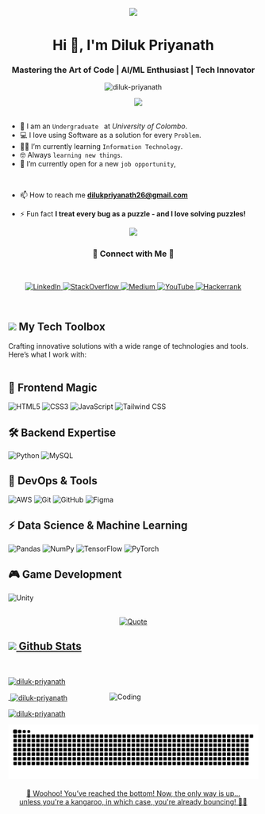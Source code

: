 <p align="center"><img src = "https://github.com/7oSkaaa/7oSkaaa/blob/main/Images/about_me.gif?raw=true" width = 150px></p>
<h1 align="center">Hi 👋, I'm Diluk Priyanath</h1>
<h3 align="center">Mastering the Art of Code | AI/ML Enthusiast | Tech Innovator</h3>

<p align="center"> <img src="https://komarev.com/ghpvc/?username=diluk-priyanath&label=Profile%20views&color=0e75b6&style=flat" alt="diluk-priyanath" /> </p>


<picture> <img align="right" src="https://github.com/7oSkaaa/7oSkaaa/blob/main/Images/Right_Side.gif?raw=true" width = 250px></picture>

<br><br>

- :school: I am an `Undergraduate ` at *University of Colombo*.
- :computer: I love using Software as a solution for every `Problem`.
- :student: I’m currently learning `Information Technology`.
- :nerd_face: Always `learning new things`.
- :thinking: I’m currently open for a new `job opportunity`,

<br>

- 📫 How to reach me **dilukpriyanath26@gmail.com**

- ⚡ Fun fact **I treat every bug as a puzzle - and I love solving puzzles!**

<p  align="center">
<img src="https://user-images.githubusercontent.com/73097560/115834477-dbab4500-a447-11eb-908a-139a6edaec5c.gif">             
<br>

<h3 align="center">🌟 Connect with Me 🌟</h3><br>
<p align="center">
  <a href="https://linkedin.com/in/diluk-priyanath" target="_blank">
    <img src="https://img.shields.io/badge/LinkedIn-%230077B5.svg?style=for-the-badge&logo=linkedin&logoColor=white" alt="LinkedIn" />
  </a>
  <a href="https://stackoverflow.com/users/diluk-priyanath" target="_blank">
    <img src="https://img.shields.io/badge/StackOverflow-%23F58025.svg?style=for-the-badge&logo=stackoverflow&logoColor=white" alt="StackOverflow" />
  </a>
  <a href="https://medium.com/@dilukpriyanath26" target="_blank">
    <img src="https://img.shields.io/badge/Medium-%2312100E.svg?style=for-the-badge&logo=medium&logoColor=white" alt="Medium" />
  </a>
  <a href="https://www.youtube.com/c/@dilukpriyanath" target="_blank">
    <img src="https://img.shields.io/badge/YouTube-%23FF0000.svg?style=for-the-badge&logo=youtube&logoColor=white" alt="YouTube" />
  </a>
  <a href="https://www.hackerrank.com/@dilukpriyanath26" target="_blank">
    <img src="https://img.shields.io/badge/Hackerrank-%232EC866.svg?style=for-the-badge&logo=hackerrank&logoColor=white" alt="Hackerrank" />
  </a>
</p>


<br>

## <picture> <img src = "https://github.com/7oSkaaa/7oSkaaa/blob/main/Images/Statistics.gif?raw=true" width = 50px>  </picture>My Tech Toolbox  
Crafting innovative solutions with a wide range of technologies and tools. Here’s what I work with:
<br><br>

## 🎨 Frontend Magic  
<div align="left">
  <img src="https://img.shields.io/badge/HTML5-E34F26?style=for-the-badge&logo=html5&logoColor=white" alt="HTML5" />
  <img src="https://img.shields.io/badge/CSS3-%231572B6.svg?style=for-the-badge&logo=css3&logoColor=white" alt="CSS3" />
  <img src="https://img.shields.io/badge/JavaScript-%23323330.svg?style=for-the-badge&logo=javascript&logoColor=%23F7DF1E" alt="JavaScript" />
  <img src="https://img.shields.io/badge/TailwindCSS-%2338B2AC.svg?style=for-the-badge&logo=tailwind-css&logoColor=white" alt="Tailwind CSS" />
</div>



## 🛠 Backend Expertise  
<div align="left">
  <img src="https://img.shields.io/badge/Python-3776AB?style=for-the-badge&logo=python&logoColor=white" alt="Python" />
  <img src="https://img.shields.io/badge/MySQL-4479A1?style=for-the-badge&logo=mysql&logoColor=white" alt="MySQL" />
</div>



## 🧰 DevOps & Tools  
<div align="left">
  <img src="https://img.shields.io/badge/AWS-%23FF9900.svg?style=for-the-badge&logo=amazon-aws&logoColor=white" alt="AWS" />
  <img src="https://img.shields.io/badge/Git-%23F05033.svg?style=for-the-badge&logo=git&logoColor=white" alt="Git" />
  <img src="https://img.shields.io/badge/GitHub-%23181717.svg?style=for-the-badge&logo=github&logoColor=white" alt="GitHub" />
  <img src="https://img.shields.io/badge/Figma-%23F24E1E.svg?style=for-the-badge&logo=figma&logoColor=white" alt="Figma" />
</div>



## ⚡ Data Science & Machine Learning  
<div align="left">
  <img src="https://img.shields.io/badge/Pandas-%23150458.svg?style=for-the-badge&logo=pandas&logoColor=white" alt="Pandas" />
  <img src="https://img.shields.io/badge/Numpy-%23013243.svg?style=for-the-badge&logo=numpy&logoColor=white" alt="NumPy" />
  <img src="https://img.shields.io/badge/TensorFlow-%23FF6F00.svg?style=for-the-badge&logo=tensorflow&logoColor=white" alt="TensorFlow" />
  <img src="https://img.shields.io/badge/PyTorch-%23EE4C2C.svg?style=for-the-badge&logo=pytorch&logoColor=white" alt="PyTorch" />
</div>



## 🎮 Game Development  
<div align="left">
  <img src="https://img.shields.io/badge/Unity-%23000000.svg?style=for-the-badge&logo=unity&logoColor=white" alt="Unity" />
</div>



<br>
<p align = "center">
<a href="https://github.com/piyushsuthar/github-readme-quotes"><img alt = "Quote" src="https://quotes-github-readme.vercel.app/api?type=horizontal&theme=tokyonight&animation=grow_out_in&quoteCategory=programming">
</p>

## <picture> <img src = "https://github.com/7oSkaaa/7oSkaaa/blob/main/Images/Statistics.gif?raw=true" width = 50px>  </picture> Github Stats 

<br>		
<p><img align="center" src="https://github-readme-stats.vercel.app/api/top-langs?username=diluk-priyanath&show_icons=true&locale=en&layout=compact" alt="diluk-priyanath" /></p> 

<img align="right" alt="Coding" width="300" src="https://cdn.dribbble.com/users/1277312/screenshots/14733298/media/39b1045e593737587dd60e42c8422d1f.gif" >

<p>&nbsp;<img align="center" src="https://github-readme-stats.vercel.app/api?username=diluk-priyanath&show_icons=true&locale=en" alt="diluk-priyanath" /></p>

<p><img align="center" src="https://github-readme-streak-stats.herokuapp.com/?user=diluk-priyanath&" alt="diluk-priyanath" /></p>



<p align = "center">
	<img src = "https://github.com/7oSkaaa/7oSkaaa/blob/output/github-contribution-grid-snake.svg?" alt = "Snake Game"/> <br><br>
	🎉 Woohoo! You’ve reached the bottom! Now, the only way is up...<br>unless you're a kangaroo, in which case, you're already bouncing! 🦘😆
</p>

 
